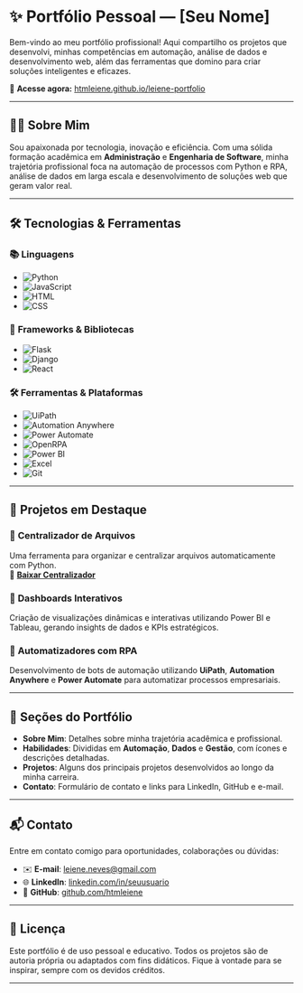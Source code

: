 # ✨ Portfólio Pessoal — [Seu Nome]

Bem-vindo ao meu portfólio profissional! Aqui compartilho os projetos que desenvolvi, minhas competências em automação, análise de dados e desenvolvimento web, além das ferramentas que domino para criar soluções inteligentes e eficazes.

🔗 **Acesse agora:** [htmleiene.github.io/leiene-portfolio](https://htmleiene.github.io/leiene-portfolio)

---

## 🧑‍💻 Sobre Mim

Sou apaixonada por tecnologia, inovação e eficiência. Com uma sólida formação acadêmica em **Administração** e **Engenharia de Software**, minha trajetória profissional foca na automação de processos com Python e RPA, análise de dados em larga escala e desenvolvimento de soluções web que geram valor real.

---

## 🛠️ Tecnologias & Ferramentas

### 📚 **Linguagens**
- ![Python](https://img.shields.io/badge/-Python-3776AB?style=flat&logo=python&logoColor=white)
- ![JavaScript](https://img.shields.io/badge/-JavaScript-F7DF1E?style=flat&logo=javascript&logoColor=black)
- ![HTML](https://img.shields.io/badge/-HTML5-E34F26?style=flat&logo=html5&logoColor=white)
- ![CSS](https://img.shields.io/badge/-CSS3-1572B6?style=flat&logo=css3&logoColor=white)

### 🚀 **Frameworks & Bibliotecas**
- ![Flask](https://img.shields.io/badge/-Flask-000000?style=flat&logo=flask&logoColor=white)
- ![Django](https://img.shields.io/badge/-Django-092E20?style=flat&logo=django&logoColor=white)
- ![React](https://img.shields.io/badge/-React-61DAFB?style=flat&logo=react&logoColor=black)

### 🛠️ **Ferramentas & Plataformas**
- ![UiPath](https://img.shields.io/badge/-UiPath-2596BE?style=flat&logo=uipath&logoColor=white)
- ![Automation Anywhere](https://img.shields.io/badge/-Automation%20Anywhere-0176FF?style=flat&logo=automation-anywhere&logoColor=white)
- ![Power Automate](https://img.shields.io/badge/-Power%20Automate-0078D4?style=flat&logo=microsoft-power-automate&logoColor=white)
- ![OpenRPA](https://img.shields.io/badge/-OpenRPA-22A7F0?style=flat&logo=openrpa&logoColor=white)
- ![Power BI](https://img.shields.io/badge/-Power%20BI-9E4B37?style=flat&logo=power-bi&logoColor=white)
- ![Excel](https://img.shields.io/badge/-Excel-217346?style=flat&logo=microsoft-excel&logoColor=white)
- ![Git](https://img.shields.io/badge/-Git-F1502F?style=flat&logo=git&logoColor=white)

---

## 📁 Projetos em Destaque

### 🔸 **Centralizador de Arquivos**
Uma ferramenta para organizar e centralizar arquivos automaticamente com Python.  
📎 **[Baixar Centralizador](https://github.com/htmleiene/leiene-portfolio/blob/main/assets/centralizador.exe?raw=true)**

### 🔸 **Dashboards Interativos**
Criação de visualizações dinâmicas e interativas utilizando Power BI e Tableau, gerando insights de dados e KPIs estratégicos.

### 🔸 **Automatizadores com RPA**
Desenvolvimento de bots de automação utilizando **UiPath**, **Automation Anywhere** e **Power Automate** para automatizar processos empresariais.

---

## 🎯 Seções do Portfólio

- **Sobre Mim**: Detalhes sobre minha trajetória acadêmica e profissional.
- **Habilidades**: Divididas em **Automação**, **Dados** e **Gestão**, com ícones e descrições detalhadas.
- **Projetos**: Alguns dos principais projetos desenvolvidos ao longo da minha carreira.
- **Contato**: Formulário de contato e links para LinkedIn, GitHub e e-mail.

---

## 📬 Contato

Entre em contato comigo para oportunidades, colaborações ou dúvidas:

- ✉️ **E-mail**: [leiene.neves@gmail.com](leiene.neves@gmail.com)
- 🌐 **LinkedIn**: [linkedin.com/in/seuusuario](https://linkedin.com/in/seuusuario)
- 🐙 **GitHub**: [github.com/htmleiene](https://github.com/htmleiene)

---

## 📌 Licença

Este portfólio é de uso pessoal e educativo. Todos os projetos são de autoria própria ou adaptados com fins didáticos. Fique à vontade para se inspirar, sempre com os devidos créditos.

---

